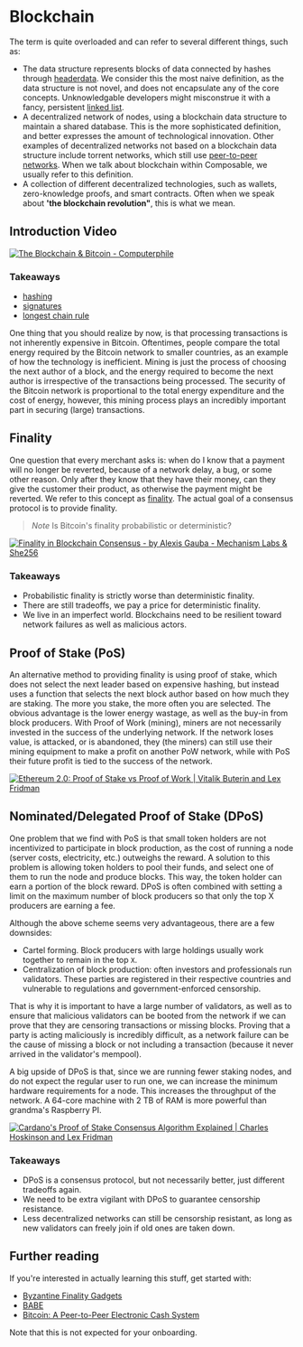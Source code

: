 # Blockchain

The term is quite overloaded and can refer to several different things, such as:

- The data structure represents blocks of data connected by hashes through [headerdata](https://www.oreilly.com/library/view/mastering-bitcoin/9781491902639/ch07.html). We consider this the most naive definition, as the data structure is not novel, and does not encapsulate any of the core concepts. Unknowledgable developers might misconstrue it with a fancy, persistent [linked list](https://www.geeksforgeeks.org/data-structures/linked-list/).
- A decentralized network of nodes, using a blockchain data structure to maintain a shared database. This is the more sophisticated definition, and better expresses the amount of technological innovation. Other examples of decentralized networks not based on a blockchain data structure include torrent networks, which still use [peer-to-peer networks](https://www.geeksforgeeks.org/what-is-p2ppeer-to-peer-process/). When we talk about blockchain within Composable, we usually refer to this definition.
- A collection of different decentralized technologies, such as wallets, zero-knowledge proofs, and smart contracts. Often when we speak about **'the blockchain revolution"**, this is what we mean.

## Introduction Video

[![The Blockchain & Bitcoin - Computerphile](https://img.youtube.com/vi/qcuc3rgwZAE/maxresdefault.jpg)](https://youtu.be/qcuc3rgwZAE)

### Takeaways

- [hashing](https://www.educative.io/answers/what-is-hashing)
- [signatures](https://www.coinbase.com/cloud/discover/dev-foundations/digital-signatures#:~:text=Digital%20signatures%20are%20a%20fundamental,other%20users%20from%20spending%20them)
- [longest chain rule](https://learnmeabitcoin.com/technical/longest-chain#:~:text=The%20longest%20chain%20is%20what,on%20the%20same%20transaction%20history.)

One thing that you should realize by now, is that processing transactions is not inherently expensive in Bitcoin. Oftentimes, people compare the total energy required by the Bitcoin network to smaller countries, as an example of how the technology is inefficient. Mining is just the process of choosing the next author of a block, and the energy required to become the next author is irrespective of the transactions being processed. The security of the Bitcoin network is proportional to the total energy expenditure and the cost of energy, however, this mining process plays an incredibly important part in securing (large) transactions.

## Finality

One question that every merchant asks is: when do I know that a payment will no longer be reverted, because of a network delay, a bug, or some other reason. Only after they know that they have their money, can they give the customer their product, as otherwise the payment might be reverted. We refer to this concept as [finality](https://smithandcrown.com/glossary/transaction-finality-probabilisticdeterministic/). The actual goal of a consensus protocol is to provide finality.

> *Note*
> Is Bitcoin's finality probabilistic or deterministic?

[![Finality in Blockchain Consensus - by Alexis Gauba - Mechanism Labs & She256](https://img.youtube.com/vi/efyiPhZvqOA/maxresdefault.jpg)](https://youtu.be/efyiPhZvqOA)

### Takeaways

- Probabilistic finality is strictly worse than deterministic finality.
- There are still tradeoffs, we pay a price for deterministic finality.
- We live in an imperfect world. Blockchains need to be resilient toward network failures as well as malicious actors.

## Proof of Stake (PoS)

An alternative method to providing finality is using proof of stake, which does not select the next leader based on expensive hashing, but instead uses a function that selects the next block author based on how much they are staking. The more you stake, the more often you are selected. The obvious advantage is the lower energy wastage, as well as the buy-in from block producers. With Proof of Work (mining), miners are not necessarily invested in the success of the underlying network. If the network loses value, is attacked, or is abandoned, they (the miners) can still use their mining equipment to make a profit on another PoW network, while with PoS their future profit is tied to the success of the network.

[![Ethereum 2.0: Proof of Stake vs Proof of Work | Vitalik Buterin and Lex Fridman](https://img.youtube.com/vi/3yrqBG-7EVE/maxresdefault.jpg)](https://youtu.be/3yrqBG-7EVE)

## Nominated/Delegated Proof of Stake (DPoS)

One problem that we find with PoS is that small token holders are not incentivized to participate in block production, as the cost of running a node (server costs, electricity, etc.) outweighs the reward. A solution to this problem is allowing token holders to pool their funds, and select one of them to run the node and produce blocks. This way, the token holder can earn a portion of the block reward. DPoS is often combined with setting a limit on the maximum number of block producers so that only the top X producers are earning a fee.

Although the above scheme seems very advantageous, there are a few downsides:

- Cartel forming. Block producers with large holdings usually work together to remain in the top `X`.
- Centralization of block production: often investors and professionals run validators. These parties are registered in their respective countries and vulnerable to regulations and government-enforced censorship.

That is why it is important to have a large number of validators, as well as to ensure that malicious validators can be booted from the network if we can prove that they are censoring transactions or missing blocks. Proving that a party is acting maliciously is incredibly difficult, as a network failure can be the cause of missing a block or not including a transaction (because it never arrived in the validator's mempool).

A big upside of DPoS is that, since we are running fewer staking nodes, and do not expect the regular user to run one, we can increase the minimum hardware requirements for a node. This increases the throughput of the network. A 64-core machine with 2 TB of RAM is more powerful than grandma's Raspberry PI.

[![Cardano's Proof of Stake Consensus Algorithm Explained | Charles Hoskinson and Lex Fridman](https://img.youtube.com/vi/Cj4dhHSJqDQ/maxresdefault.jpg)](https://youtu.be/Cj4dhHSJqDQ)

### Takeaways

- DPoS is a consensus protocol, but not necessarily better, just different tradeoffs again.
- We need to be extra vigilant with DPoS to guarantee censorship resistance.
- Less decentralized networks can still be censorship resistant, as long as new validators can freely join if old ones are taken down.

## Further reading

If you're interested in actually learning this stuff, get started with:

- [Byzantine Finality Gadgets](https://research.web3.foundation/en/latest/polkadot/finality.html#grandpa-full-paper)
- [BABE](https://research.web3.foundation/en/latest/polkadot/block-production/Babe.html)
- [Bitcoin: A Peer-to-Peer Electronic Cash System](https://bitcoin.org/bitcoin.pdf)

Note that this is not expected for your onboarding.
